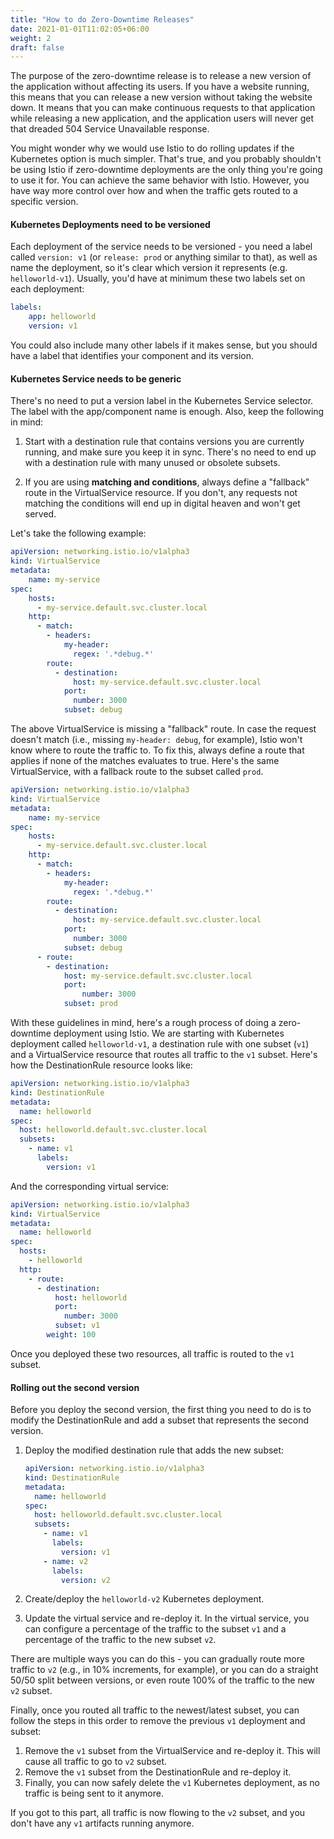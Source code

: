 ```yaml
---
title: "How to do Zero-Downtime Releases"
date: 2021-01-01T11:02:05+06:00
weight: 2
draft: false
---
```


The purpose of the zero-downtime release is to release a new version of the application without affecting its users. If you have a website running, this means that you can release a new version without taking the website down. It means that you can make continuous requests to that application while releasing a new application, and the application users will never get that dreaded 504 Service Unavailable response.

You might wonder why we would use Istio to do rolling updates if the Kubernetes option is much simpler. That's true, and you probably shouldn't be using Istio if zero-downtime deployments are the only thing you're going to use it for. You can achieve the same behavior with Istio. However, you have way more control over how and when the traffic gets routed to a specific version.

#### Kubernetes Deployments need to be versioned

Each deployment of the service needs to be versioned - you need a label called `version: v1` (or `release: prod` or anything similar to that), as well as name the deployment, so it's clear which version it represents (e.g. `helloworld-v1`). Usually, you'd have at minimum these two labels set on each deployment:

```yaml
labels:
    app: helloworld
    version: v1
```

You could also include many other labels if it makes sense, but you should have a label that identifies your component and its version.

#### Kubernetes Service needs to be generic

There's no need to put a version label in the Kubernetes Service selector. The label with the app/component name is enough. Also, keep the following in mind:

1. Start with a destination rule that contains versions you are currently running, and make sure you keep it in sync. There's no need to end up with a destination rule with many unused or obsolete subsets. 

2. If you are using **matching and conditions**, always define a "fallback" route in the VirtualService resource. If you don't, any requests not matching the conditions will end up in digital heaven and won't get served.

Let's take the following example:

```yaml
apiVersion: networking.istio.io/v1alpha3
kind: VirtualService
metadata:
    name: my-service
spec:
    hosts:
      - my-service.default.svc.cluster.local
    http:
      - match:
        - headers:
            my-header:
              regex: '.*debug.*'
        route:
          - destination:
              host: my-service.default.svc.cluster.local
            port:
              number: 3000
            subset: debug
```

The above VirtualService is missing a "fallback" route. In case the request doesn't match (i.e., missing `my-header: debug`, for example), Istio won't know where to route the traffic to. To fix this, always define a route that applies if none of the matches evaluates to true. Here's the same VirtualService, with a fallback route to the subset called `prod`.

```yaml
apiVersion: networking.istio.io/v1alpha3
kind: VirtualService
metadata:
    name: my-service
spec:
    hosts:
      - my-service.default.svc.cluster.local
    http:
      - match:
        - headers:
            my-header:
              regex: '.*debug.*'
        route:
          - destination:
              host: my-service.default.svc.cluster.local
            port:
              number: 3000
            subset: debug
      - route:
        - destination:
            host: my-service.default.svc.cluster.local
            port:
                number: 3000
            subset: prod
```


With these guidelines in mind, here's a rough process of doing a zero-downtime deployment using Istio. We are starting with Kubernetes deployment called `helloworld-v1`, a destination rule with one subset (`v1`) and a VirtualService resource that routes all traffic to the `v1` subset. Here's how the DestinationRule resource looks like:

```yaml
apiVersion: networking.istio.io/v1alpha3
kind: DestinationRule
metadata:
  name: helloworld
spec:
  host: helloworld.default.svc.cluster.local
  subsets:
    - name: v1
      labels:
        version: v1
```

And the corresponding virtual service:

```yaml
apiVersion: networking.istio.io/v1alpha3
kind: VirtualService
metadata:
  name: helloworld
spec:
  hosts:
    - helloworld
  http:
    - route:
      - destination:
          host: helloworld
          port:
            number: 3000
          subset: v1
        weight: 100
```

Once you deployed these two resources, all traffic is routed to the `v1` subset. 

#### Rolling out the second version

Before you deploy the second version, the first thing you need to do is to modify the DestinationRule and add a subset that represents the second version.

1. Deploy the modified destination rule that adds the new subset:

    ```yaml
    apiVersion: networking.istio.io/v1alpha3
    kind: DestinationRule
    metadata:
      name: helloworld
    spec:
      host: helloworld.default.svc.cluster.local
      subsets:
        - name: v1
          labels:
            version: v1
        - name: v2
          labels:
            version: v2
    ```

1. Create/deploy the `helloworld-v2` Kubernetes deployment.
1. Update the virtual service and re-deploy it. In the virtual service, you can configure a percentage of the traffic to the subset `v1` and a percentage of the traffic to the new subset `v2`. 

There are multiple ways you can do this - you can gradually route more traffic to `v2` (e.g., in 10% increments, for example), or you can do a straight 50/50 split between versions, or even route 100% of the traffic to the new `v2` subset.

Finally, once you routed all traffic to the newest/latest subset, you can follow the steps in this order to remove the previous `v1` deployment and subset: 

1. Remove the `v1` subset from the VirtualService and re-deploy it. This will cause all traffic to go to `v2` subset.
1. Remove the `v1` subset from the DestinationRule and re-deploy it.
1. Finally, you can now safely delete the `v1` Kubernetes deployment, as no traffic is being sent to it anymore.

If you got to this part, all traffic is now flowing to the `v2` subset, and you don't have any `v1` artifacts running anymore.
